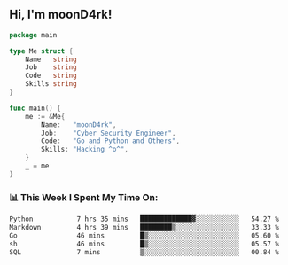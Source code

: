 <h2> Hi, I'm moonD4rk!</h2>

```go
package main

type Me struct {
	Name   string
	Job    string
	Code   string
	Skills string
}

func main() {
	me := &Me{
		Name:   "moonD4rk",
		Job:    "Cyber Security Engineer",
		Code:   "Go and Python and Others",
		Skills: "Hacking ^o^",
	}
	_ = me
}
```

<h3>📊 This Week I Spent My Time On:</h3>
<!-- <img align='right' src="https://github-readme-stats.vercel.app/api?username=moond4rk&show_icons=true&theme=radical", width="300" height="150"> -->

<!--START_SECTION:waka-->

```txt
Python           7 hrs 35 mins   █████████████▓░░░░░░░░░░░   54.27 %
Markdown         4 hrs 39 mins   ████████▒░░░░░░░░░░░░░░░░   33.33 %
Go               46 mins         █▒░░░░░░░░░░░░░░░░░░░░░░░   05.60 %
sh               46 mins         █▒░░░░░░░░░░░░░░░░░░░░░░░   05.57 %
SQL              7 mins          ▒░░░░░░░░░░░░░░░░░░░░░░░░   00.84 %
```

<!--END_SECTION:waka-->

